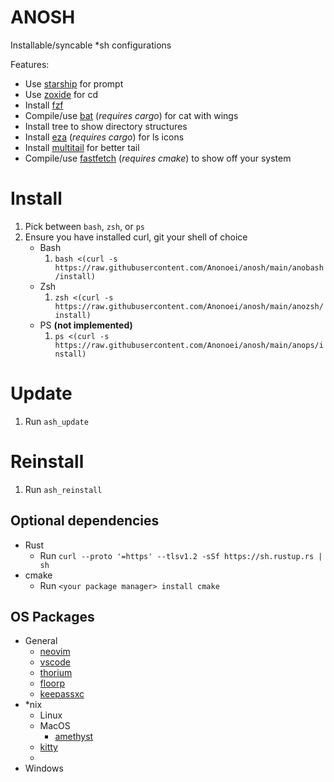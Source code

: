 # ANOSH
 Installable/syncable *sh configurations

Features:
 - Use [starship](https://starship.rs/) for prompt
 - Use [zoxide](https://github.com/ajeetdsouza/zoxide) for cd
 - Install [fzf](https://github.com/junegunn/fzf)
 - Compile/use [bat](https://github.com/sharkdp/bat) (*requires cargo*) for cat with wings
 - Install tree to show directory structures
 - Install [eza](https://github.com/eza-community/eza) (*requires cargo*) for ls icons
 - Install [multitail](https://vanheusden.com/multitail/) for better tail
 - Compile/use [fastfetch](https://github.com/fastfetch-cli/fastfetch) (*requires cmake*) to show off your system

# Install
 1. Pick between `bash`, `zsh`, or `ps`
 2. Ensure you have installed curl, git your shell of choice
    - Bash
      1. `bash <(curl -s https://raw.githubusercontent.com/Anonoei/anosh/main/anobash/install)`
    - Zsh
      1. `zsh <(curl -s https://raw.githubusercontent.com/Anonoei/anosh/main/anozsh/install)`
    - PS **(not implemented)**
      1. `ps <(curl -s https://raw.githubusercontent.com/Anonoei/anosh/main/anops/install)`

# Update
 1. Run `ash_update`

# Reinstall
 1. Run `ash_reinstall`

## Optional dependencies
 - Rust
   - Run `curl --proto '=https' --tlsv1.2 -sSf https://sh.rustup.rs | sh`
 - cmake
   - Run `<your package manager> install cmake`

## OS Packages
 - General
   - [neovim](https://neovim.io/)
   - [vscode](https://code.visualstudio.com/)
   - [thorium](https://thorium.rocks/)
   - [floorp](https://floorp.app/en/)
   - [keepassxc](https://keepassxc.org/)
 - *nix
   - Linux
   - MacOS
     - [amethyst](https://ianyh.com/amethyst/)
   - [kitty](https://sw.kovidgoyal.net/kitty/)
   -
 - Windows
